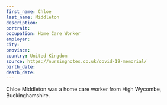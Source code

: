 ```yaml
---
first_name: Chloe
last_name: Middleton
description: 
portrait: 
occupation: Home Care Worker
employer: 
city: 
province: 
country: United Kingdom
source: https://nursingnotes.co.uk/covid-19-memorial/
birth_date: 
death_date: 
---
```


Chloe Middleton was a home care worker from High Wycombe, Buckinghamshire.